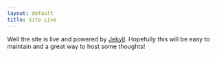 ```yaml
---
layout: default
title: Site Live
---
```


Well the site is live and powered by [Jekyll](http://jekyllrb.com). Hopefully this will be easy to maintain and a great way to host some thoughts!
